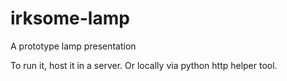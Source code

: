 # irksome-lamp
A prototype lamp presentation

To run it, host it in a server.
Or locally via python http helper tool.
